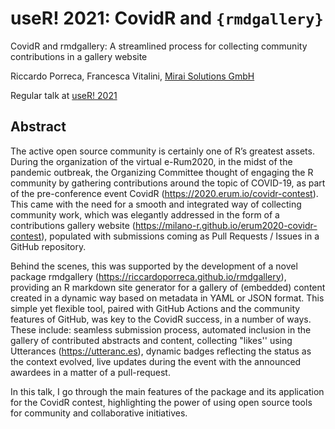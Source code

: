 # useR! 2021: CovidR and `{rmdgallery}`

CovidR and rmdgallery: A streamlined process for collecting community contributions in a gallery website

Riccardo Porreca, Francesca Vitalini, [Mirai Solutions GmbH](https://mirai-solutions.ch)

Regular talk at [useR! 2021](https://user2021.r-project.org/)


## Abstract

The active open source community is certainly one of R’s greatest assets. During the organization of the virtual e-Rum2020, in the midst of the pandemic outbreak, the Organizing Committee thought of engaging the R community by gathering contributions around the topic of COVID-19, as part of the pre-conference event CovidR (https://2020.erum.io/covidr-contest). This came with the need for a smooth and integrated way of collecting community work, which was elegantly addressed in the form of a contributions gallery website (https://milano-r.github.io/erum2020-covidr-contest), populated with submissions coming as Pull Requests / Issues in a GitHub repository.

Behind the scenes, this was supported by the development of a novel package rmdgallery (https://riccardoporreca.github.io/rmdgallery), providing an R markdown site generator for a gallery of (embedded) content created in a dynamic way based on metadata in YAML or JSON format. This simple yet flexible tool, paired with GitHub Actions and the community features of GitHub, was key to the CovidR success, in a number of ways. These include: seamless submission process, automated inclusion in the gallery of contributed abstracts and content, collecting "likes'' using Utterances (https://utteranc.es), dynamic badges reflecting the status as the context evolved, live updates during the event with the announced awardees in a matter of a pull-request.

In this talk, I go through the main features of the package and its application for the CovidR contest, highlighting the power of using open source tools for community and collaborative initiatives.
